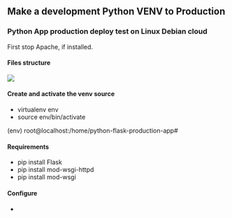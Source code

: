 ## Make a development Python VENV to Production

### Python App production deploy test on Linux Debian cloud

First stop Apache, if installed.

#### Files structure 

![](https://user-images.githubusercontent.com/9384127/230894921-8a13d915-022e-4343-afbe-01009548ff83.png)


#### Create and activate the venv source

*   virtualenv env
*   source env/bin/activate

(env) root@localhost:/home/python-flask-production-app#

#### Requirements
* pip install Flask
* pip install mod-wsgi-httpd
* pip install mod-wsgi

#### Configure
* 
